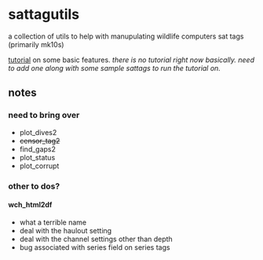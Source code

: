 # sattagutils
a collection of utils to help with manupulating wildlife computers sat tags (primarily mk10s)

[tutorial](https://williamcioffi.github.io/sattagutils) on some basic features. _there is no tutorial right now basically. need to add one along with some sample sattags to run the tutorial on._

## notes
### need to bring over
- plot\_dives2
- ~~censor\_tag2~~
- find\_gaps2
- plot\_status
- plot\_corrupt
### other to dos?
#### wch\_html2df
- what a terrible name
- deal with the haulout setting
- deal with the channel settings other than depth
- bug associated with series field on series tags

